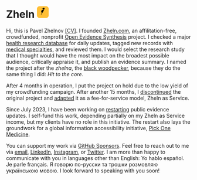 # Zheln [![Woodpecker by Anton from The Noun Project](https://raw.githubusercontent.com/drzhelnov/zheln.github.io/gh-pages/favicons/favicon-32x32.png)](https://zheln.com)

Hi, this is Pavel Zhelnov [[CV]](https://drzhelnov.github.io). I founded [Zheln.com](https://zheln.com), an affilitation-free, crowdfunded, nonprofit [Open Evidence Synthesis](https://opensynthesis.github.io) project. I checked a major [health research database](https://github.com/p1m-ortho/qs-global-ortho-search-queries/blob/global-sr-query/zheln/Replicated_Systematic_Subset_Query.md) for daily updates, tagged new records with [medical specialties](https://github.com/p1m-ortho/qs-global-ortho-search-queries/blob/global-sr-query/zheln/zheln_ama_specialty_tags.csv), and reviewed them. I would select the research study that I thought would have the most impact on the broadest possible audience, critically appraise it, and publish an evidence summary. I named the project after the _zhelna_, the [black woodpecker](https://en.wikipedia.org/wiki/Black_woodpecker), because they do the same thing I did: _Hit to the core._

After 4 months in operation, I put the project on hold due to the low yield of my crowdfunding campaign. After another 15 months, I [discontinued](https://zheln.com/summary/2022/04/06/suppl/) the original project and [adapted](https://zheln.com/summary/2022/04/06/suppl/) it as a fee-for-service model, Zheln as Service.

Since July 2023, I have been working on [restarting](https://zheln.com/thread/2023/07/13/1/) public evidence updates. I self-fund this work, depending partially on my Zheln as Service income, but my clients have no role in this initiative. The restart also lays the groundwork for a global information accessibility initiative, [Pick One Medicine](https://p1m.org/).

You can support my work via [GitHub Sponsors](https://github.com/sponsors/drzhelnov). Feel free to reach out to me via [email](mailto:pavel@zheln.com), [LinkedIn](https://www.linkedin.com/in/drzhelnov), [Instagram](https://instagram.com/igzheln), or [Twitter](https://twitter.com/drzhelnov). I am more than happy to communicate with you in languages other than English: Yo hablo español. Je parle français. Я говорю по-русски та трошки розмовляю українською мовою. I look forward to speaking with you soon!
